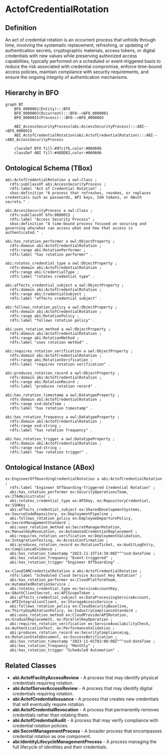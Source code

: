 # ActofCredentialRotation

## Definition
An act of credential rotation is an occurrent process that unfolds through time, involving the systematic replacement, refreshing, or updating of authentication secrets, cryptographic materials, access tokens, or digital credentials with new values while preserving authorized access capabilities, typically performed on a scheduled or event-triggered basis to reduce the risk associated with credential compromise, enforce time-bound access policies, maintain compliance with security requirements, and ensure the ongoing integrity of authentication mechanisms.

## Hierarchy in BFO
```mermaid
graph BT
    BFO_0000001(Entity):::BFO
    BFO_0000003(Occurrent):::BFO-->BFO_0000001
    BFO_0000015(Process):::BFO-->BFO_0000003
    
    ABI_AccessSecurityProcess(abi:AccessSecurityProcess):::ABI-->BFO_0000015
    ABI_ActofCredentialRotation(abi:ActofCredentialRotation):::ABI-->ABI_AccessSecurityProcess
    
    classDef BFO fill:#97c1fb,color:#060606
    classDef ABI fill:#48DD82,color:#060606
```

## Ontological Schema (TBox)
```turtle
abi:ActofCredentialRotation a owl:Class ;
  rdfs:subClassOf abi:AccessSecurityProcess ;
  rdfs:label "Act of Credential Rotation" ;
  skos:definition "A process that refreshes, revokes, or replaces credentials such as passwords, API keys, SSH tokens, or OAuth secrets." .

abi:AccessSecurityProcess a owl:Class ;
  rdfs:subClassOf bfo:0000015 ;
  rdfs:label "Access Security Process" ;
  skos:definition "A time-bound process focused on securing and governing who/what can access what and how that access is authenticated." .

abi:has_rotation_performer a owl:ObjectProperty ;
  rdfs:domain abi:ActofCredentialRotation ;
  rdfs:range abi:RotationPerformer ;
  rdfs:label "has rotation performer" .

abi:rotates_credential_type a owl:ObjectProperty ;
  rdfs:domain abi:ActofCredentialRotation ;
  rdfs:range abi:CredentialType ;
  rdfs:label "rotates credential type" .

abi:affects_credential_subject a owl:ObjectProperty ;
  rdfs:domain abi:ActofCredentialRotation ;
  rdfs:range abi:CredentialSubject ;
  rdfs:label "affects credential subject" .

abi:follows_rotation_policy a owl:ObjectProperty ;
  rdfs:domain abi:ActofCredentialRotation ;
  rdfs:range abi:RotationPolicy ;
  rdfs:label "follows rotation policy" .

abi:uses_rotation_method a owl:ObjectProperty ;
  rdfs:domain abi:ActofCredentialRotation ;
  rdfs:range abi:RotationMethod ;
  rdfs:label "uses rotation method" .

abi:requires_rotation_verification a owl:ObjectProperty ;
  rdfs:domain abi:ActofCredentialRotation ;
  rdfs:range abi:RotationVerification ;
  rdfs:label "requires rotation verification" .

abi:produces_rotation_record a owl:ObjectProperty ;
  rdfs:domain abi:ActofCredentialRotation ;
  rdfs:range abi:RotationRecord ;
  rdfs:label "produces rotation record" .

abi:has_rotation_timestamp a owl:DatatypeProperty ;
  rdfs:domain abi:ActofCredentialRotation ;
  rdfs:range xsd:dateTime ;
  rdfs:label "has rotation timestamp" .

abi:has_rotation_frequency a owl:DatatypeProperty ;
  rdfs:domain abi:ActofCredentialRotation ;
  rdfs:range xsd:string ;
  rdfs:label "has rotation frequency" .

abi:has_rotation_trigger a owl:DatatypeProperty ;
  rdfs:domain abi:ActofCredentialRotation ;
  rdfs:range xsd:string ;
  rdfs:label "has rotation trigger" .
```

## Ontological Instance (ABox)
```turtle
ex:EngineerOffboardingCredentialRotation a abi:ActofCredentialRotation ;
  rdfs:label "Engineer Offboarding-Triggered Credential Rotation" ;
  abi:has_rotation_performer ex:SecurityOperationsTeam, ex:ITAdministrator ;
  abi:rotates_credential_type ex:APIKey, ex:RepositoryCredential, ex:SSHKey ;
  abi:affects_credential_subject ex:SharedDevelopmentSystems, ex:SourceCodeRepository, ex:DeploymentPipeline ;
  abi:follows_rotation_policy ex:EmployeeDeparturePolicy, ex:SecretManagementStandard ;
  abi:uses_rotation_method ex:SecretManagerRotation, ex:ManualKeyRevocation, ex:AutomatedCredentialReplacement ;
  abi:requires_rotation_verification ex:DeploymentValidation, ex:IntegrationTesting, ex:AccessConfirmation ;
  abi:produces_rotation_record ex:RotationTicket, ex:AuditLogEntry, ex:ComplianceEvidence ;
  abi:has_rotation_timestamp "2023-11-15T14:30:00Z"^^xsd:dateTime ;
  abi:has_rotation_frequency "Event-triggered" ;
  abi:has_rotation_trigger "Engineer Offboarding" .

ex:CloudIAMCredentialRotation a abi:ActofCredentialRotation ;
  rdfs:label "Scheduled Cloud Service Account Key Rotation" ;
  abi:has_rotation_performer ex:CloudPlatformTeam, ex:AutomatedRotationService ;
  abi:rotates_credential_type ex:ServiceAccountKey, ex:OAuthClientSecret, ex:APIScopeToken ;
  abi:affects_credential_subject ex:DataProcessingServiceAccount, ex:APIIntegrationClient, ex:StorageAccessService ;
  abi:follows_rotation_policy ex:CloudSecurityBaseline, ex:ThirtyDayRotationPolicy, ex:IndustryComplianceStandard ;
  abi:uses_rotation_method ex:CloudProviderAPIRotation, ex:GradualReplacement, ex:ParallelKeyOperation ;
  abi:requires_rotation_verification ex:ServiceAvailabilityCheck, ex:AuthenticationTest, ex:PerformanceValidation ;
  abi:produces_rotation_record ex:SecurityComplianceLog, ex:RotationStateDocument, ex:SuccessNotification ;
  abi:has_rotation_timestamp "2023-11-01T02:00:00Z"^^xsd:dateTime ;
  abi:has_rotation_frequency "Monthly" ;
  abi:has_rotation_trigger "Scheduled Automation" .
```

## Related Classes
- **abi:ActofFacilityAccessReview** - A process that may identify physical credentials requiring rotation.
- **abi:ActofServerAccessReview** - A process that may identify digital credentials requiring rotation.
- **abi:ActofCredentialIssuance** - A process that creates new credentials that will eventually require rotation.
- **abi:ActofCredentialRevocation** - A process that permanently removes credentials rather than rotating them.
- **abi:ActofCredentialAudit** - A process that may verify compliance with credential rotation policies.
- **abi:SecretManagementProcess** - A broader process that encompasses credential rotation as one component.
- **abi:IdentityLifecycleManagementProcess** - A process managing the full lifecycle of identities and their credentials. 